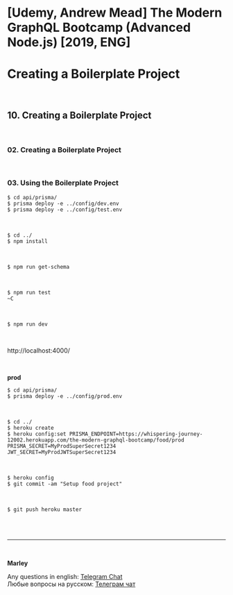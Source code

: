 # [Udemy, Andrew Mead] The Modern GraphQL Bootcamp (Advanced Node.js) [2019, ENG]

# Creating a Boilerplate Project

<br/>

## 10. Creating a Boilerplate Project

<br/>

### 02. Creating a Boilerplate Project

<br/>

### 03. Using the Boilerplate Project

    $ cd api/prisma/
    $ prisma deploy -e ../config/dev.env
    $ prisma deploy -e ../config/test.env

<br/>

    $ cd ../
    $ npm install

<br/>

    $ npm run get-schema

<br/>

    $ npm run test
    ~C

<br/>

    $ npm run dev

<br/>

http://localhost:4000/

<br/>

**prod**

    $ cd api/prisma/
    $ prisma deploy -e ../config/prod.env

<br/>

    $ cd ../
    $ heroku create
    $ heroku config:set PRISMA_ENDPOINT=https://whispering-journey-12002.herokuapp.com/the-modern-graphql-bootcamp/food/prod PRISMA_SECRET=MyProdSuperSecret1234 JWT_SECRET=MyProdJWTSuperSecret1234

<br/>

    $ heroku config
    $ git commit -am "Setup food project"

<br/>

    $ git push heroku master

<br/><br/>

---

<br/>

**Marley**

Any questions in english: <a href="https://jsdev.org/chat/">Telegram Chat</a>  
Любые вопросы на русском: <a href="https://jsdev.ru/chat/">Телеграм чат</a>
